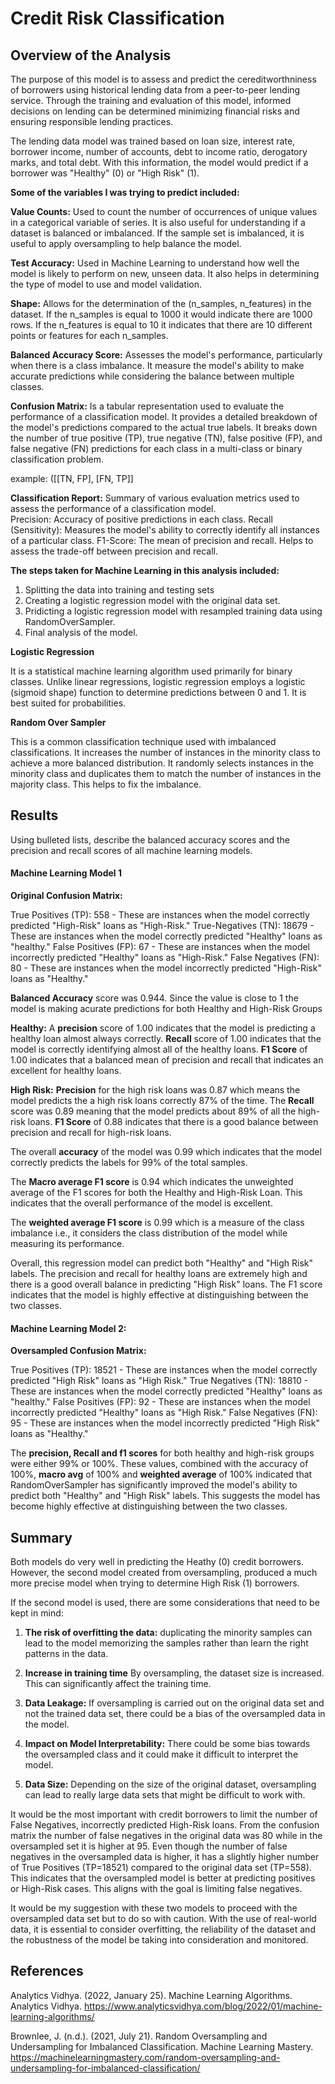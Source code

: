 # Credit Risk Classification

## Overview of the Analysis

The purpose of this model is to assess and predict the cereditworthniness of borrowers using historical lending data from a peer-to-peer lending service.  Through the training and evaluation of this model, informed decisions on lending can be determined minimizing financial risks and ensuring responsible lending practices.  

The lending data model was trained based on loan size, interest rate, borrower income, number of accounts, debt to income ratio, derogatory marks, and total debt.  With this information, the model would predict if a borrower was "Healthy" (0) or "High Risk" (1).  

**Some of the variables I was trying to predict included:**

**Value Counts:** Used to count the number of occurrences of unique values in a categorical variable of series.  It is also useful for understanding if a dataset is balanced or imbalanced.  If the sample set is imbalanced, it is useful to apply oversampling to help balance the model. 

**Test Accuracy:** Used in Machine Learning to understand how well the model is likely to perform on new, unseen data.  It also helps in determining the type of model to use and model validation.

**Shape:** Allows for the determination of the (n_samples, n_features) in the dataset.  If the n_samples is equal to 1000 it would indicate there are 1000 rows.  If the n_features is equal to 10 it indicates that there are 10 different points or features for each n_samples.  

**Balanced Accuracy Score:** Assesses the model's performance, particularly when there is a class imbalance.  It measure the model's ability to make accurate predictions while considering the balance between multiple classes.

**Confusion Matrix:** Is a tabular representation used to evaluate the performance of a classification model.  It provides a detailed breakdown of the model's predictions compared to the actual true labels.   It breaks down the number of true positive (TP), true negative (TN), false positive (FP), and false negative (FN) predictions for each class in a multi-class or binary classification problem.

example:  ([[TN, FP],
           [FN, TP]]

**Classification Report:** Summary of various evaluation metrics used to assess the performance of a classification model.  
                           Precision:  Accuracy of positive predictions in each class.
                           Recall (Sensitivity): Measures the model's ability to correctly identify all instances of a particular class.
                           F1-Score:  The mean of precision and recall.  Helps to assess the trade-off between precision and recall.
                           
**The steps taken for Machine Learning in this analysis included:**

1. Splitting the data into training and testing sets
2. Creating a logistic regression model with the original data set.
3. Pridicting a logistic regression model with resampled training data using RandomOverSampler.
4. Final analysis of the model.

**Logistic Regression**

It is a statistical machine learning algorithm used primarily for binary classes.  Unlike linear regressions, logistic regression employs a logistic (sigmoid shape) function to determine predictions between 0 and 1.  It is best suited for probabilities.  

**Random Over Sampler**

This is a common classification technique used with imbalanced classifications.  It increases the number of instances in the minority class to achieve a more balanced distribution.  It randomly selects instances in the minority class and duplicates them to match the number of instances in the majority class.  This helps to fix the imbalance.  



## Results

Using bulleted lists, describe the balanced accuracy scores and the precision and recall scores of all machine learning models.

#### Machine Learning Model 1

**Original Confusion Matrix:**

True Positives (TP): 558 - These are instances when the model correctly predicted "High-Risk" loans as "High-Risk."
True-Negatives (TN): 18679 - These are instances when the model correctly predicted "Healthy" loans as "healthy."
False Positives (FP): 67 - These are instances when the model incorrectly predicted "Healthy" loans as "High-Risk."
False Negatives (FN): 80 - These are instances when the model incorrectly predicted "High-Risk" loans as "Healthy."


**Balanced Accuracy** score was 0.944.  Since the value is close to 1 the model is making acurate predictions for both Healthy and High-Risk Groups
        
**Healthy:**   A **precision** score of 1.00 indicates that the model is predicting a healthy loan almost always correctly. **Recall** score of 1.00 indicates that the model is correctly identifying almost all of the healthy loans. **F1 Score** of 1.00 indicates that a balanced mean of precision and recall that indicates an excellent for healthy loans.

**High Risk:**   **Precision** for the high risk loans was 0.87 which means the model predicts the a high risk loans correctly 87% of the time. The **Recall** score was 0.89 meaning that the model predicts about 89% of all the high-risk loans. **F1 Score** of 0.88 indicates that there is a good balance between precision and recall for high-risk loans.

The overall **accuracy** of the model was 0.99 which indicates that the model correctly predicts the labels for 99% of the total samples.

The **Macro average F1 score** is 0.94 which indicates the unweighted average of the F1 scores for both the Healthy and High-Risk Loan. This indicates that the overall performance of the model is excellent.

The **weighted average F1 score** is 0.99 which is a measure of the class imbalance i.e., it considers the class distribution of the model while measuring its performance.

Overall, this regression model can predict both "Healthy" and "High Risk" labels. The precision and recall for healthy loans are extremely high and there is a good overall balance in predicting "High Risk" loans. The F1 score indicates that the model is highly effective at distinguishing between the two classes.


#### Machine Learning Model 2:

**Oversampled Confusion Matrix:**

True Positives (TP): 18521 - These are instances when the model correctly predicted "High Risk" loans as "High Risk."
True Negatives (TN): 18810 - These are instances when the model correctly predicted "Healthy" loans as "healthy."
False Positives (FP): 92 - These are instances when the model incorrectly predicted "Healthy" loans as "High Risk."
False Negatives (FN): 95 - These are instances when the model incorrectly predicted "High Risk" loans as "Healthy."

The **precision, Recall and f1 scores** for both healthy and high-risk groups were either 99% or 100%. These values, combined with the accuracy of 100%, **macro avg** of 100% and **weighted average** of 100% indicated that RandomOverSampler has significantly improved the model's ability to predict both "Healthy" and "High Risk" labels. This suggests the model has become highly effective at distinguishing between the two classes.


## Summary

Both models do very well in predicting the Heathy (0) credit borrowers.  However, the second model created from oversampling, produced a much more precise model when trying to determine High Risk (1) borrowers.  

If the second model is used, there are some considerations that need to be kept in mind:

1. **The risk of overfitting the data:** duplicating the minority samples can lead to the model memorizing the samples rather than learn the right patterns in the data.

2. **Increase in training time**  By oversampling, the dataset size is increased.  This can significantly affect the training time.

3. **Data Leakage:** If oversampling is carried out on the original data set and not the trained data set, there could be a bias of the oversampled data in the model.

4. **Impact on Model Interpretability:** There could be some bias towards the oversampled class and it could make it difficult to interpret the model.  

5. **Data Size:**  Depending on the size of the original dataset, oversampling can lead to really large data sets that might be difficult to work with.  

It would be the most important with credit borrowers to limit the number of False Negatives, incorrectly predicted High-Risk loans.  From the confusion matrix the number of false negatives in the original data was 80 while in the oversampled set it is higher at 95.  Even though the number of false negatives in the oversampled data is higher, it has a slightly higher number of True Positives (TP=18521) compared to the original data set (TP=558).  This indicates that the oversampled model is better at predicting positives or High-Risk cases.  This aligns with the goal is limiting false negatives.  

It would be my suggestion with these two models to proceed with the oversampled data set but to do so with caution.  With the use of real-world data, it is essential to consider overfitting, the reliability of the dataset and the robustness of the model be taking into consideration and monitored.



## References

Analytics Vidhya. (2022, January 25). Machine Learning Algorithms. Analytics Vidhya. https://www.analyticsvidhya.com/blog/2022/01/machine-learning-algorithms/

Brownlee, J. (n.d.). (2021, July 21). Random Oversampling and Undersampling for Imbalanced Classification. Machine Learning Mastery. https://machinelearningmastery.com/random-oversampling-and-undersampling-for-imbalanced-classification/
